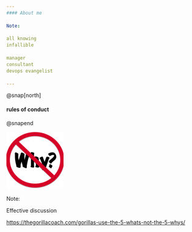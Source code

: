 ```yaml
---
#### About me

Note:

all knowing  
infallible

manager  
consultant  
devops evangelist  

---
```


@snap[north]

#### rules of conduct

@snapend

![](assets/img/no-why-150x150.png)

Note:

Effective discussion

https://thegorillacoach.com/gorillas-use-the-5-whats-not-the-5-whys/
